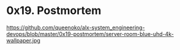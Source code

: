 # 0x19. Postmortem

https://github.com/queenoko/alx-system_engineering-devops/blob/master/0x19-postmortem/server-room-blue-uhd-4k-wallpaper.jpg
